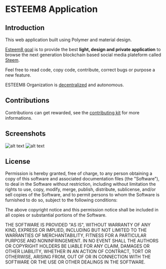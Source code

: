 # ESTEEM8 Application

## Introduction

This web application built using Polymer and material design.

[Esteem8 goal](https://github.com/esteem8app/esteem8app.github.io/blob/master/docs/Strategic-objective.md) is to provide the best **light, design and private application** to browse the next generation blockchain based social media plateform called <a target="_blank" href="https://steem.io">Steem</a>.

Feel free to read code, copy code, contribute, correct bugs or purpose a new feature.

ESTEEM8 Organization is [decentralized](https://en.wikipedia.org/wiki/Distributed_economy#/media/File:Centralised-decentralised-distributed.png) and autonomous.

## Contributions

Contributions can get rewarded, see the [contributing kit](https://github.com/esteem8app/esteem8app.github.io/tree/master/docs/contributing-kit) for more informations.

## Screenshots

![alt text](https://github.com/esteem8app/esteem8app.github.io/blob/master/screenshots/explore.png "Explore page")
![alt text](https://github.com/esteem8app/esteem8app.github.io/blob/master/screenshots/profile.png "Profile page")


## License

Permission is hereby granted, free of charge, to any person obtaining a copy of this software and associated documentation files (the "Software"), to deal in the Software without restriction, including without limitation the rights to use, copy, modify, merge, publish, distribute, sublicense, and/or sell copies of the Software, and to permit persons to whom the Software is furnished to do so, subject to the following conditions:

The above copyright notice and this permission notice shall be included in all copies or substantial portions of the Software.

THE SOFTWARE IS PROVIDED "AS IS", WITHOUT WARRANTY OF ANY KIND, EXPRESS OR IMPLIED, INCLUDING BUT NOT LIMITED TO THE WARRANTIES OF MERCHANTABILITY, FITNESS FOR A PARTICULAR PURPOSE AND NONINFRINGEMENT. IN NO EVENT SHALL THE AUTHORS OR COPYRIGHT HOLDERS BE LIABLE FOR ANY CLAIM, DAMAGES OR OTHER LIABILITY, WHETHER IN AN ACTION OF CONTRACT, TORT OR OTHERWISE, ARISING FROM, OUT OF OR IN CONNECTION WITH THE SOFTWARE OR THE USE OR OTHER DEALINGS IN THE SOFTWARE.
